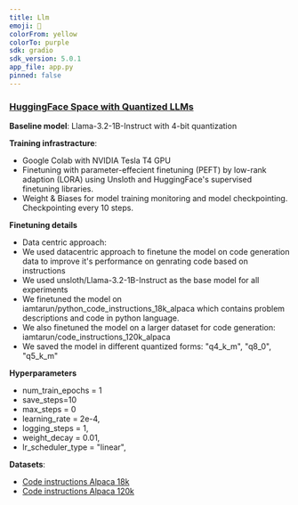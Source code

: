 ```yaml
---
title: Llm
emoji: 💬
colorFrom: yellow
colorTo: purple
sdk: gradio
sdk_version: 5.0.1
app_file: app.py
pinned: false
---
```



### [HuggingFace Space with Quantized LLMs](https://huggingface.co/spaces/Robzy/llm)

**Baseline model**: Llama-3.2-1B-Instruct with 4-bit quantization

**Training infrastracture**:
* Google Colab with NVIDIA Tesla T4 GPU
* Finetuning with parameter-effecient finetuning (PEFT) by low-rank adaption (LORA) using Unsloth and HuggingFace's supervised finetuning libraries. 
* Weight & Biases for model training monitoring and model checkpointing. Checkpointing every 10 steps.

**Finetuning details**
* Data centric approach:
* We used datacentric approach to finetune the model on code generation data to improve it's performance on genrating code based on instructions
* We used unsloth/Llama-3.2-1B-Instruct as the base model for all experiments
* We finetuned the model on iamtarun/python_code_instructions_18k_alpaca which contains problem descriptions and code in python language.
* We also finetuned the model on a larger dataset for code generation: iamtarun/code_instructions_120k_alpaca
* We saved the model in different quantized forms: "q4_k_m", "q8_0", "q5_k_m"

**Hyperparameters**
* num_train_epochs = 1
* save_steps=10 
* max_steps = 0
* learning_rate = 2e-4,
* logging_steps = 1,
* weight_decay = 0.01,
* lr_scheduler_type = "linear",

**Datasets**:
* [Code instructions Alpaca 18k](https://huggingface.co/datasets/iamtarun/python_code_instructions_18k_alpaca)
* [Code instructions Alpaca 120k](https://huggingface.co/datasets/iamtarun/code_instructions_120k_alpaca)
